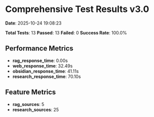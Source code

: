 # Comprehensive Test Results v3.0

**Date**: 2025-10-24 19:08:23

**Total Tests**: 13
**Passed**: 13
**Failed**: 0
**Success Rate**: 100.0%

## Performance Metrics

- **rag_response_time**: 0.00s
- **web_response_time**: 32.49s
- **obsidian_response_time**: 41.11s
- **research_response_time**: 70.10s

## Feature Metrics

- **rag_sources**: 5
- **research_sources**: 25
